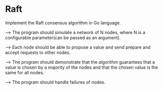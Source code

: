 # Raft
Implement the Raft consensus algorithm in Go language.

--> The program should simulate a network of N nodes, where N is a configurable parameter(can be passed as an argument).


--> Each node should be able to propose a value and send prepare and accept requests to other nodes.


--> The program should demonstrate that the algorithm guarantees that a value is chosen by a majority of the nodes and that the chosen value is the same for all nodes.


--> The program should handle failures of nodes.
